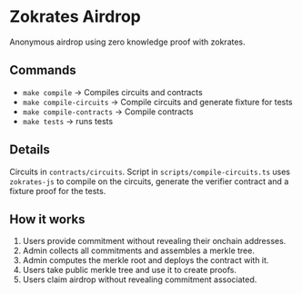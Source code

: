 
# Zokrates Airdrop

Anonymous airdrop using zero knowledge proof with zokrates.

## Commands

- `make compile` -> Compiles circuits and contracts
- `make compile-circuits` -> Compile circuits and generate fixture for tests
- `make compile-contracts` -> Compile contracts
- `make tests` -> runs tests

## Details

Circuits in `contracts/circuits`.
Script in `scripts/compile-circuits.ts` uses `zokrates-js` to compile on the circuits, generate the verifier contract and a fixture proof for the tests.

## How it works

1. Users provide commitment without revealing their onchain addresses. 
2. Admin collects all commitments and assembles a merkle tree.
3. Admin computes the merkle root and deploys the contract with it.
4. Users take public merkle tree and use it to create proofs.
5. Users claim airdrop without revealing commitment associated. 
